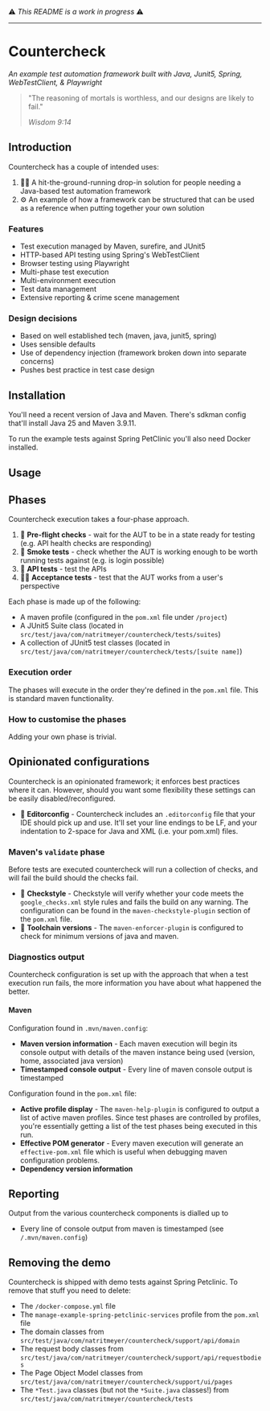 ⚠️ _This README is a work in progress_ ⚠️

-----

# Countercheck
_An example test automation framework built with Java, Junit5, Spring, WebTestClient, & Playwright_

> "The reasoning of mortals is worthless, and our designs are likely to fail."
>
> _Wisdom 9:14_

## Introduction

Countercheck has a couple of intended uses:

1. 🏃‍➡️ A hit-the-ground-running drop-in solution for people needing a Java-based test automation framework
2. ⚙️ An example of how a framework can be structured that can be used as a reference when putting together your own solution

### Features

* Test execution managed by Maven, surefire, and JUnit5
* HTTP-based API testing using Spring's WebTestClient
* Browser testing using Playwright
* Multi-phase test execution
* Multi-environment execution
* Test data management
* Extensive reporting & crime scene management

### Design decisions

* Based on well established tech (maven, java, junit5, spring)
* Uses sensible defaults
* Use of dependency injection (framework broken down into separate concerns)
* Pushes best practice in test case design

## Installation

You'll need a recent version of Java and Maven. There's sdkman config that'll install Java 25 and Maven 3.9.11.

To run the example tests against Spring PetClinic you'll also need Docker installed.

## Usage

## Phases

Countercheck execution takes a four-phase approach.

1. 🛫 **Pre-flight checks** - wait for the AUT to be in a state ready for testing (e.g. API health checks are responding)
2. 💨 **Smoke tests** - check whether the AUT is working enough to be worth running tests against (e.g. is login possible)
3. 🔨 **API tests** - test the APIs
4. 🙋‍♂️ **Acceptance tests** - test that the AUT works from a user's perspective

Each phase is made up of the following:

* A maven profile (configured in the `pom.xml` file under `/project`)
* A JUnit5 Suite class (located in `src/test/java/com/natritmeyer/countercheck/tests/suites`)
* A collection of JUnit5 test classes (located in `src/test/java/com/natritmeyer/countercheck/tests/[suite name]`)

### Execution order

The phases will execute in the order they're defined in the `pom.xml` file. This is standard maven functionality.

### How to customise the phases

Adding your own phase is trivial.

## Opinionated configurations

Countercheck is an opinionated framework; it enforces best practices where it can. However, should you want some flexibility these settings can be easily disabled/reconfigured.

* 📄 **Editorconfig** - Countercheck includes an `.editorconfig` file that your IDE should pick up and use. It'll set your line endings to be LF, and your indentation to 2-space for Java and XML (i.e. your pom.xml) files.

### Maven's `validate` phase

Before tests are executed countercheck will run a collection of checks, and will fail the build should the checks fail.

* 📄 **Checkstyle** - Checkstyle will verify whether your code meets the `google_checks.xml` style rules and fails the build on any warning. The configuration can be found in the `maven-checkstyle-plugin` section of the `pom.xml` file.
* 📄 **Toolchain versions** - The `maven-enforcer-plugin` is configured to check for minimum versions of java and maven.

### Diagnostics output

Countercheck configuration is set up with the approach that when a test execution run fails, the more information you have about what happened the better.

#### Maven

Configuration found in `.mvn/maven.config`:

* **Maven version information** - Each maven execution will begin its console output with details of the maven instance being used (version, home, associated java version)
* **Timestamped console output** - Every line of maven console output is timestamped

Configuration found in the `pom.xml` file:

* **Active profile display** - The `maven-help-plugin` is configured to output a list of active maven profiles. Since test phases are controlled by profiles, you're essentially getting a list of the test phases being executed in this run.
* **Effective POM generator** - Every maven execution will generate an `effective-pom.xml` file which is useful when debugging maven configuration problems.
* **Dependency version information**

## Reporting

Output from the various countercheck components is dialled up to

* Every line of console output from maven is timestamped (see `/.mvn/maven.config`)

## Removing the demo

Countercheck is shipped with demo tests against Spring Petclinic. To remove that stuff you need to delete:

* The `/docker-compose.yml` file
* The `manage-example-spring-petclinic-services` profile from the `pom.xml` file
* The domain classes from `src/test/java/com/natritmeyer/countercheck/support/api/domain`
* The request body classes from `src/test/java/com/natritmeyer/countercheck/support/api/requestbodies`
* The Page Object Model classes from `src/test/java/com/natritmeyer/countercheck/support/ui/pages`
* The `*Test.java` classes (but not the `*Suite.java` classes!) from `src/test/java/com/natritmeyer/countercheck/tests`

